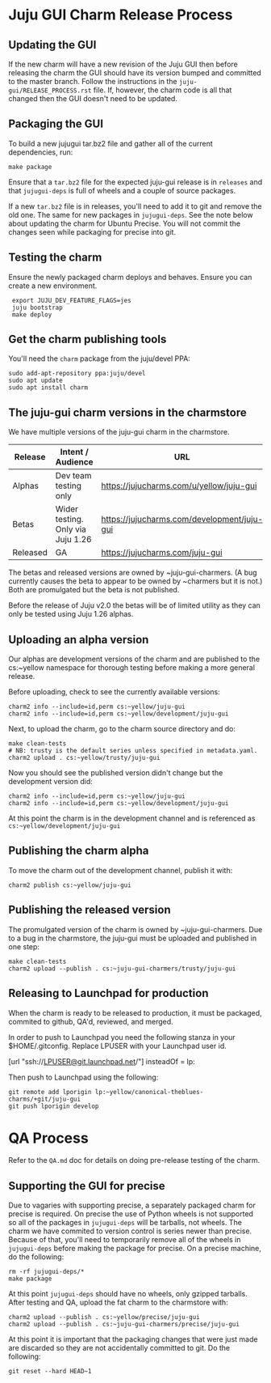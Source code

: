 <!--
RELEASE_PROCESS.md
Copyright 2016 Canonical Ltd.
This work is licensed under the Creative Commons Attribution-Share Alike 3.0
Unported License. To view a copy of this license, visit
http://creativecommons.org/licenses/by-sa/3.0/ or send a letter to Creative
Commons, 171 Second Street, Suite 300, San Francisco, California, 94105, USA.
-->

# Juju GUI Charm Release Process #

## Updating the GUI ##

If the new charm will have a new revision of the Juju GUI then before
releasing the charm the GUI should have its version bumped and committed to
the master branch.  Follow the instructions in the
`juju-gui/RELEASE_PROCESS.rst` file.  If, however, the charm code is all that
changed then the GUI doesn't need to be updated.

## Packaging the GUI ##

To build a new jujugui tar.bz2 file and gather all of the current dependencies,
run:

    make package

Ensure that a `tar.bz2` file for the expected juju-gui release is in
`releases` and that `jujugui-deps` is full of wheels and a couple
of source packages.

If a new `tar.bz2` file is in releases, you'll need to add it to git and
remove the old one.  The same for new packages in `jujugui-deps`.  See the
note below about updating the charm for Ubuntu Precise. You will not commit
the changes seen while packaging for precise into git.

## Testing the charm ##

Ensure the newly packaged charm deploys and behaves. Ensure you can create a
new environment.

     export JUJU_DEV_FEATURE_FLAGS=jes
     juju bootstrap
     make deploy

## Get the charm publishing tools ##

You'll need the `charm` package from the juju/devel PPA:

    sudo add-apt-repository ppa:juju/devel
    sudo apt update
    sudo apt install charm

## The juju-gui charm versions in the charmstore ##

We have multiple versions of the juju-gui charm in the charmstore.

| Release | Intent / Audience | URL | CS reference |
| ------- | ----------------- | --- | ------------ |
| Alphas | Dev team testing only | https://jujucharms.com/u/yellow/juju-gui | cs:~yellow/juju-gui |
| Betas  | Wider testing. Only via Juju 1.26 | https://jujucharms.com/development/juju-gui | cs:development/juju-gui |
| Released | GA | https://jujucharms.com/juju-gui | cs:juju-gui |

The betas and released versions are owned by ~juju-gui-charmers. (A bug
currently causes the beta to appear to be owned by ~charmers but it is not.)
Both are promulgated but the beta is not published.

Before the release of Juju v2.0 the betas will be of limited utility as they
can only be tested using Juju 1.26 alphas.


## Uploading an alpha version ##

Our alphas are development versions of the charm and are published to the
cs:~yellow namespace for thorough testing before making a more general
release.

Before uploading, check to see the currently available versions:

    charm2 info --include=id,perm cs:~yellow/juju-gui
    charm2 info --include=id,perm cs:~yellow/development/juju-gui

Next, to upload the charm, go to the charm source directory and do:

    make clean-tests
    # NB: trusty is the default series unless specified in metadata.yaml.
    charm2 upload . cs:~yellow/trusty/juju-gui

Now you should see the published version didn't change but the development
version did:

    charm2 info --include=id,perm cs:~yellow/juju-gui
    charm2 info --include=id,perm cs:~yellow/development/juju-gui

At this point the charm is in the development channel and is referenced as
`cs:~yellow/development/juju-gui`

## Publishing the charm alpha ##

To move the charm out of the development channel, publish it with:

    charm2 publish cs:~yellow/juju-gui

## Publishing the released version ##

The promulgated version of the charm is owned by ~juju-gui-charmers.  Due to a
bug in the charmstore, the juju-gui must be uploaded and published in one step:

    make clean-tests
    charm2 upload --publish . cs:~juju-gui-charmers/trusty/juju-gui

## Releasing to Launchpad for production ##

When the charm is ready to be released to production, it must be packaged,
commited to github, QA'd, reviewed, and merged.

In order to push to Launchpad you need the following stanza in your
$HOME/.gitconfig.  Replace LPUSER with your Launchpad user id.

[url "ssh://LPUSER@git.launchpad.net/"]
	insteadOf = lp:

Then push to Launchpad using the following:

    git remote add lporigin lp:~yellow/canonical-theblues-charms/+git/juju-gui
    git push lporigin develop

# QA Process #

Refer to the `QA.md` doc for details on doing pre-release testing of the charm.

## Supporting the GUI for precise ##

Due to vagaries with supporting precise, a separately packaged charm
for precise is required. On precise the use of Python wheels is not supported
so all of the packages in `jujugui-deps` will be tarballs, not wheels.  The
charm we have commited to version control is series newer than precise.
Because of that, you'll need to temporarily remove all of the wheels in
`jujugui-deps` before making the package for precise.  On a precise machine,
do the following:

    rm -rf jujugui-deps/*
    make package

At this point `jujugui-deps` should have no wheels, only gzipped tarballs.
After testing and QA, upload the fat charm to the charmstore with:

    charm2 upload --publish . cs:~yellow/precise/juju-gui
    charm2 upload --publish . cs:~juju-gui-charmers/precise/juju-gui

At this point it is important that the packaging changes that were just made
are discarded so they are not accidentally committed to git.  Do the
following:

    git reset --hard HEAD~1
